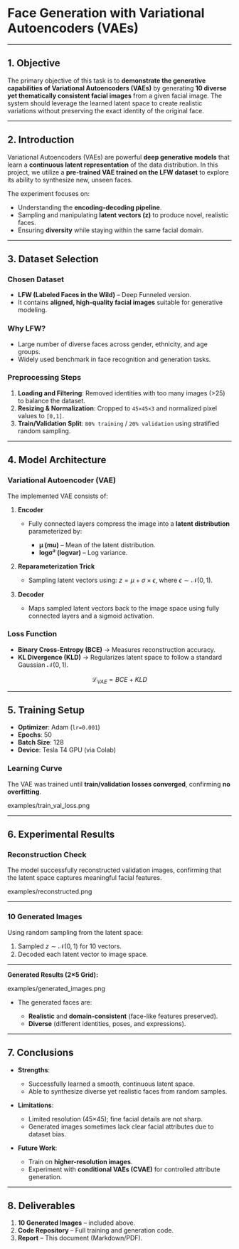 # **Face Generation with Variational Autoencoders (VAEs)**

---

## **1. Objective**

The primary objective of this task is to **demonstrate the generative capabilities of Variational Autoencoders (VAEs)** by generating **10 diverse yet thematically consistent facial images** from a given facial image.
The system should leverage the learned latent space to create realistic variations without preserving the exact identity of the original face.

---

## **2. Introduction**

Variational Autoencoders (VAEs) are powerful **deep generative models** that learn a **continuous latent representation** of the data distribution.
In this project, we utilize a **pre-trained VAE trained on the LFW dataset** to explore its ability to synthesize new, unseen faces.

The experiment focuses on:

* Understanding the **encoding-decoding pipeline**.
* Sampling and manipulating **latent vectors (z)** to produce novel, realistic faces.
* Ensuring **diversity** while staying within the same facial domain.

---

## **3. Dataset Selection**

### **Chosen Dataset**

* **LFW (Labeled Faces in the Wild)** – Deep Funneled version.
* It contains **aligned, high-quality facial images** suitable for generative modeling.

### **Why LFW?**

* Large number of diverse faces across gender, ethnicity, and age groups.
* Widely used benchmark in face recognition and generation tasks.

### **Preprocessing Steps**

1. **Loading and Filtering**: Removed identities with too many images (>25) to balance the dataset.
2. **Resizing & Normalization**: Cropped to `45×45×3` and normalized pixel values to `[0,1]`.
3. **Train/Validation Split**: `80% training` / `20% validation` using stratified random sampling.

---

## **4. Model Architecture**

### **Variational Autoencoder (VAE)**

The implemented VAE consists of:

1. **Encoder**

   * Fully connected layers compress the image into a **latent distribution** parameterized by:

     * **μ (mu)** – Mean of the latent distribution.
     * **logσ² (logvar)** – Log variance.

2. **Reparameterization Trick**

   * Sampling latent vectors using:
     $z = \mu + \sigma \times \epsilon$,
     where $\epsilon \sim \mathcal{N}(0,1)$.

3. **Decoder**

   * Maps sampled latent vectors back to the image space using fully connected layers and a sigmoid activation.

### **Loss Function**

* **Binary Cross-Entropy (BCE)** → Measures reconstruction accuracy.
* **KL Divergence (KLD)** → Regularizes latent space to follow a standard Gaussian $\mathcal{N}(0,1)$.

$$
\mathcal{L}_{VAE} = BCE + KLD
$$

---

## **5. Training Setup**

* **Optimizer**: Adam (`lr=0.001`)
* **Epochs**: 50
* **Batch Size**: 128
* **Device**: Tesla T4 GPU (via Colab)

### **Learning Curve**

The VAE was trained until **train/validation losses converged**, confirming **no overfitting**.

examples/train_val_loss.png

---

## **6. Experimental Results**

### **Reconstruction Check**

The model successfully reconstructed validation images, confirming that the latent space captures meaningful facial features.

examples/reconstructed.png

---

### **10 Generated Images**

Using random sampling from the latent space:

1. Sampled $z \sim \mathcal{N}(0,1)$ for 10 vectors.
2. Decoded each latent vector to image space.

---

**Generated Results (2×5 Grid):**

examples/generated_images.png

* The generated faces are:

  * **Realistic** and **domain-consistent** (face-like features preserved).
  * **Diverse** (different identities, poses, and expressions).

---

## **7. Conclusions**

* **Strengths**:

  * Successfully learned a smooth, continuous latent space.
  * Able to synthesize diverse yet realistic faces from random samples.

* **Limitations**:

  * Limited resolution (45×45); fine facial details are not sharp.
  * Generated images sometimes lack clear facial attributes due to dataset bias.

* **Future Work**:

  * Train on **higher-resolution images**.
  * Experiment with **conditional VAEs (CVAE)** for controlled attribute generation.

---

## **8. Deliverables**

1. **10 Generated Images** – included above.
2. **Code Repository** – Full training and generation code.
3. **Report** – This document (Markdown/PDF).


